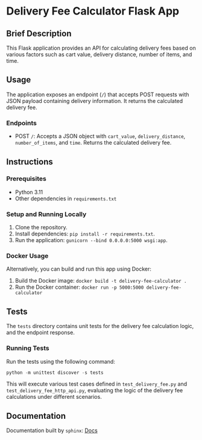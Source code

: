 # Delivery Fee Calculator Flask App

## Brief Description
This Flask application provides an API for calculating delivery fees based on various factors such as cart value, delivery distance, number of items, and time.

## Usage
The application exposes an endpoint (`/`) that accepts POST requests with JSON payload containing delivery information. It returns the calculated delivery fee.

### Endpoints
- POST `/`: Accepts a JSON object with `cart_value`, `delivery_distance`, `number_of_items`, and `time`. Returns the calculated delivery fee.

## Instructions

### Prerequisites
- Python 3.11
- Other dependencies in `requirements.txt`

### Setup and Running Locally
1. Clone the repository.
2. Install dependencies: `pip install -r requirements.txt`.
3. Run the application: `gunicorn --bind 0.0.0.0:5000 wsgi:app`.

### Docker Usage
Alternatively, you can build and run this app using Docker:

1. Build the Docker image: `docker build -t delivery-fee-calculator .`
2. Run the Docker container: `docker run -p 5000:5000 delivery-fee-calculator`

## Tests
The `tests` directory contains unit tests for the delivery fee calculation logic, and the endpoint response.

### Running Tests
Run the tests using the following command:
```Python
python -m unittest discover -s tests
```
This will execute various test cases defined in `test_delivery_fee.py` and `test_delivery_fee_http_api.py`, evaluating the logic of the delivery fee calculations under different scenarios.

## Documentation
Documentation built by `sphinx`: [Docs](https://mamdasn.github.io/http-api-delivery-calculator/)

